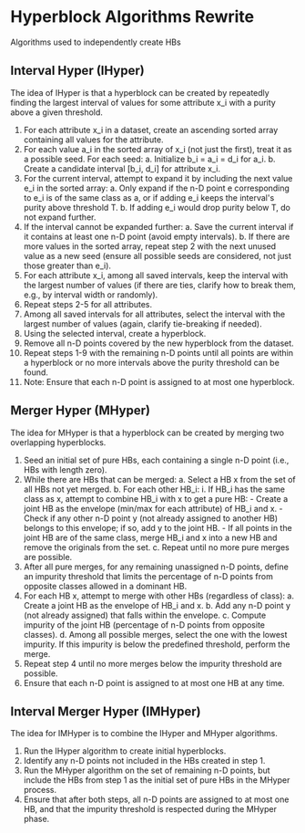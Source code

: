 # Hyperblock Algorithms Rewrite

Algorithms used to independently create HBs

## Interval Hyper (IHyper)

The idea of IHyper is that a hyperblock can be created by repeatedly finding the largest interval of values for some attribute x_i with a purity above a given threshold.

1) For each attribute x_i in a dataset, create an ascending sorted array containing all values for the attribute.
2) For each value a_i in the sorted array of x_i (not just the first), treat it as a possible seed. For each seed:
   a. Initialize b_i = a_i = d_i for a_i.
   b. Create a candidate interval [b_i, d_i] for attribute x_i.
3) For the current interval, attempt to expand it by including the next value e_i in the sorted array:
   a. Only expand if the n-D point e corresponding to e_i is of the same class as a, or if adding e_i keeps the interval's purity above threshold T.
   b. If adding e_i would drop purity below T, do not expand further.
4) If the interval cannot be expanded further:
   a. Save the current interval if it contains at least one n-D point (avoid empty intervals).
   b. If there are more values in the sorted array, repeat step 2 with the next unused value as a new seed (ensure all possible seeds are considered, not just those greater than e_i).
5) For each attribute x_i, among all saved intervals, keep the interval with the largest number of values (if there are ties, clarify how to break them, e.g., by interval width or randomly).
6) Repeat steps 2-5 for all attributes.
7) Among all saved intervals for all attributes, select the interval with the largest number of values (again, clarify tie-breaking if needed).
8) Using the selected interval, create a hyperblock.
9) Remove all n-D points covered by the new hyperblock from the dataset.
10) Repeat steps 1-9 with the remaining n-D points until all points are within a hyperblock or no more intervals above the purity threshold can be found.
11) Note: Ensure that each n-D point is assigned to at most one hyperblock.

## Merger Hyper (MHyper)

The idea for MHyper is that a hyperblock can be created by merging two overlapping hyperblocks.

1) Seed an initial set of pure HBs, each containing a single n-D point (i.e., HBs with length zero).
2) While there are HBs that can be merged:
   a. Select a HB x from the set of all HBs not yet merged.
   b. For each other HB_i:
      i. If HB_i has the same class as x, attempt to combine HB_i with x to get a pure HB:
         - Create a joint HB as the envelope (min/max for each attribute) of HB_i and x.
         - Check if any other n-D point y (not already assigned to another HB) belongs to this envelope; if so, add y to the joint HB.
         - If all points in the joint HB are of the same class, merge HB_i and x into a new HB and remove the originals from the set.
   c. Repeat until no more pure merges are possible.
3) After all pure merges, for any remaining unassigned n-D points, define an impurity threshold that limits the percentage of n-D points from opposite classes allowed in a dominant HB.
4) For each HB x, attempt to merge with other HBs (regardless of class):
   a. Create a joint HB as the envelope of HB_i and x.
   b. Add any n-D point y (not already assigned) that falls within the envelope.
   c. Compute impurity of the joint HB (percentage of n-D points from opposite classes).
   d. Among all possible merges, select the one with the lowest impurity. If this impurity is below the predefined threshold, perform the merge.
5) Repeat step 4 until no more merges below the impurity threshold are possible.
6) Ensure that each n-D point is assigned to at most one HB at any time.

## Interval Merger Hyper (IMHyper)

The idea for IMHyper is to combine the IHyper and MHyper algorithms.

1) Run the IHyper algorithm to create initial hyperblocks.
2) Identify any n-D points not included in the HBs created in step 1.
3) Run the MHyper algorithm on the set of remaining n-D points, but include the HBs from step 1 as the initial set of pure HBs in the MHyper process.
4) Ensure that after both steps, all n-D points are assigned to at most one HB, and that the impurity threshold is respected during the MHyper phase.
